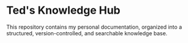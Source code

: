 # Ted's Knowledge Hub

This repository contains my personal documentation, organized into a structured, version-controlled, and searchable knowledge base.
